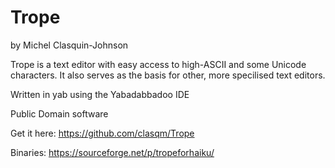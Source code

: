 # Trope

by Michel Clasquin-Johnson

Trope is a text editor with easy access to high-ASCII and some Unicode characters. It also serves as the basis for other, more specilised text editors.


Written in yab using the Yabadabbadoo IDE

Public Domain software

Get it here: https://github.com/clasqm/Trope

Binaries: https://sourceforge.net/p/tropeforhaiku/
